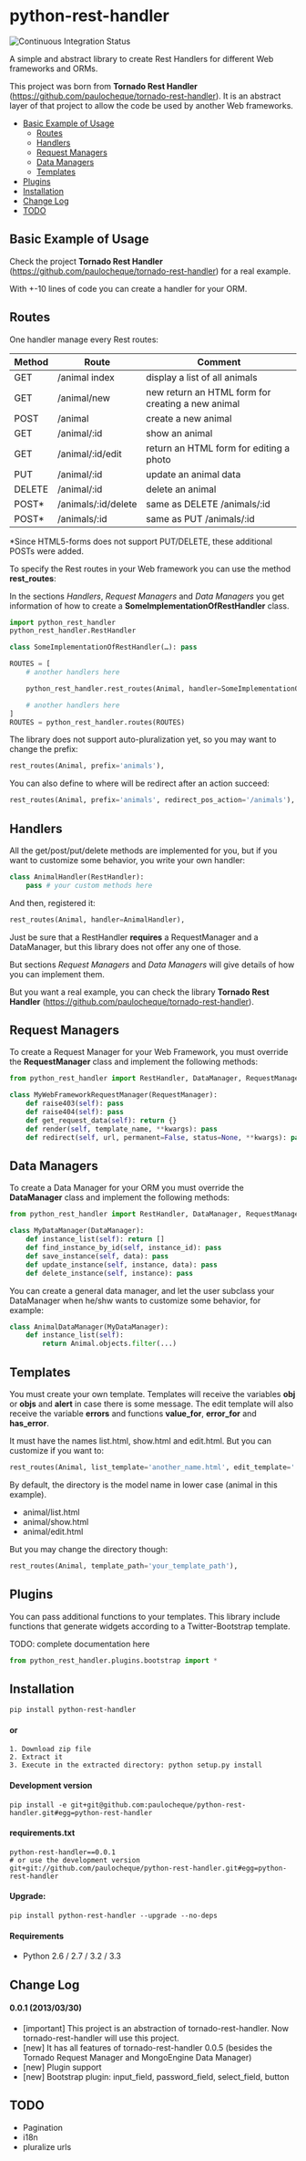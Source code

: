 python-rest-handler
====================

![Continuous Integration Status](https://secure.travis-ci.org/paulocheque/python-rest-handler.png)

A simple and abstract library to create Rest Handlers for different Web frameworks and ORMs.

This project was born from **Tornado Rest Handler** (https://github.com/paulocheque/tornado-rest-handler). It is an abstract layer of that project to allow the code be used by another Web frameworks.

* [Basic Example of Usage](#basic-example-of-usage)
  * [Routes](#routes)
  * [Handlers](#handlers)
  * [Request Managers](#request-managers)
  * [Data Managers](#data-managers)
  * [Templates](#templates)
* [Plugins](#plugins)
* [Installation](#installation)
* [Change Log](#change-log)
* [TODO](#todo)

Basic Example of Usage
------------------------

Check the project **Tornado Rest Handler** (https://github.com/paulocheque/tornado-rest-handler) for a real example.

With +-10 lines of code you can create a handler for your ORM.

Routes
------------------------

One handler manage every Rest routes:

| Method       | Route               | Comment |
|------------- |---------------------|---------|
| GET          | /animal index       | display a list of all animals |
| GET          | /animal/new         | new return an HTML form for creating a new animal |
| POST         | /animal             | create a new animal |
| GET          | /animal/:id         | show an animal |
| GET          | /animal/:id/edit    | return an HTML form for editing a photo |
| PUT          | /animal/:id         | update an animal data |
| DELETE       | /animal/:id         | delete an animal |
| POST*        | /animals/:id/delete | same as DELETE /animals/:id |
| POST*        | /animals/:id        | same as PUT /animals/:id |

*Since HTML5-forms does not support PUT/DELETE, these additional POSTs were added.

To specify the Rest routes in your Web framework you can use the method **rest_routes**:

In the sections *Handlers*, *Request Managers* and *Data Managers* you get information of how to create a **SomeImplementationOfRestHandler** class.

```python
import python_rest_handler
python_rest_handler.RestHandler

class SomeImplementationOfRestHandler(…): pass

ROUTES = [
    # another handlers here

    python_rest_handler.rest_routes(Animal, handler=SomeImplementationOfRestHandler),

    # another handlers here
]
ROUTES = python_rest_handler.routes(ROUTES)
```

The library does not support auto-pluralization yet, so you may want to change the prefix:

```python
rest_routes(Animal, prefix='animals'),
```

You can also define to where will be redirect after an action succeed:

```python
rest_routes(Animal, prefix='animals', redirect_pos_action='/animals'),
```

Handlers
------------------------

All the get/post/put/delete methods are implemented for you, but if you want to customize some behavior, you write your own handler:

```python
class AnimalHandler(RestHandler):
    pass # your custom methods here
```

And then, registered it:

```python
rest_routes(Animal, handler=AnimalHandler),
```

Just be sure that a RestHandler **requires** a RequestManager and a DataManager, but this library does not offer any one of those. 

But sections *Request Managers* and *Data Managers* will give details of how you can implement them.

But you want a real example, you can check the library **Tornado Rest Handler** (https://github.com/paulocheque/tornado-rest-handler).

Request Managers
------------------------

To create a Request Manager for your Web Framework, you must override the **RequestManager** class and implement the following methods:

```python
from python_rest_handler import RestHandler, DataManager, RequestManager

class MyWebFrameworkRequestManager(RequestManager):
    def raise403(self): pass
    def raise404(self): pass
    def get_request_data(self): return {}
    def render(self, template_name, **kwargs): pass
    def redirect(self, url, permanent=False, status=None, **kwargs): pass
```

Data Managers
------------------------

To create a Data Manager for your ORM you must override the **DataManager** class and implement the following methods:

```python
from python_rest_handler import RestHandler, DataManager, RequestManager

class MyDataManager(DataManager):
    def instance_list(self): return []
    def find_instance_by_id(self, instance_id): pass
    def save_instance(self, data): pass
    def update_instance(self, instance, data): pass
    def delete_instance(self, instance): pass
```

You can create a general data manager, and let the user subclass your DataManager when he/shw wants to customize some behavior, for example:

```python
class AnimalDataManager(MyDataManager):
    def instance_list(self):
        return Animal.objects.filter(...)
```


Templates
------------------------

You must create your own template. Templates will receive the variables **obj** or **objs** and **alert** in case there is some message. The edit template will also receive the variable **errors** and functions **value_for**, **error_for** and **has_error**.

It must have the names list.html, show.html and edit.html. But you can customize if you want to:

```python
rest_routes(Animal, list_template='another_name.html', edit_template='...', show_template='...'),
```

By default, the directory is the model name in lower case (animal in this example).

* animal/list.html
* animal/show.html
* animal/edit.html

But you may change the directory though:

```python
rest_routes(Animal, template_path='your_template_path'),
```


Plugins
------------
You can pass additional functions to your templates. This library include functions that generate widgets according to a Twitter-Bootstrap template.

TODO: complete documentation here

```python
from python_rest_handler.plugins.bootstrap import *
```


Installation
------------

```
pip install python-rest-handler
```

#### or

```
1. Download zip file
2. Extract it
3. Execute in the extracted directory: python setup.py install
```

#### Development version

```
pip install -e git+git@github.com:paulocheque/python-rest-handler.git#egg=python-rest-handler
```

#### requirements.txt

```
python-rest-handler==0.0.1
# or use the development version
git+git://github.com/paulocheque/python-rest-handler.git#egg=python-rest-handler
```

#### Upgrade:

```
pip install python-rest-handler --upgrade --no-deps
```

#### Requirements

* Python 2.6 / 2.7 / 3.2 / 3.3


Change Log
-------------

#### 0.0.1 (2013/03/30)

* [important] This project is an abstraction of tornado-rest-handler. Now tornado-rest-handler will use this project.
* [new] It has all features of tornado-rest-handler 0.0.5 (besides the Tornado Request Manager and MongoEngine Data Manager)
* [new] Plugin support
* [new] Bootstrap plugin: input_field, password_field, select_field, button


TODO
-------------

* Pagination
* i18n
* pluralize urls

